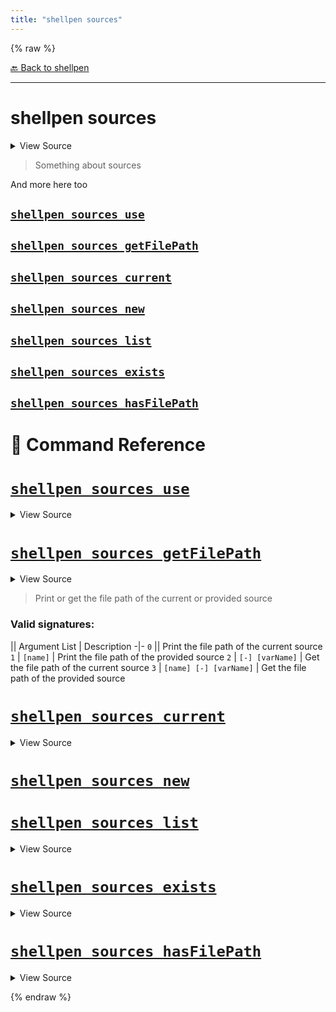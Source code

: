 ```yaml
---
title: "shellpen sources"
---
```


{% raw %}





[🔙 Back to shellpen](/api/shellpen)

---







<!-- Todo, if there are no subcommands under the child commands, use a smaller heading size -->

# shellpen sources



<details>
  <summary>View Source</summary>

{% endraw %}
{% highlight sh %}
local __shellpen__mainCliCommandDepth="2"
__shellpen__mainCliCommands+=("$1")
local __shellpen__mainCliCommands_command2="$1"
shift
case "$__shellpen__mainCliCommands_command2" in
  "current")
{% endhighlight %}
{% raw %}

</details>



> Something about sources

And more here too








    
    
    
    
    

## [`shellpen sources use`](#shellpen-sources-use-1)

                  
    
    
    
    
    

## [`shellpen sources getFilePath`](#shellpen-sources-getfilepath-1)

                  
    
    
    
    
    

## [`shellpen sources current`](#shellpen-sources-current-1)

                  
    
    
    
    
    

## [`shellpen sources new`](#shellpen-sources-new-1)

                  
    
    
    
    
    

## [`shellpen sources list`](#shellpen-sources-list-1)

                  
    
    
    
    
    

## [`shellpen sources exists`](#shellpen-sources-exists-1)

                  
    
    
    
    
    

## [`shellpen sources hasFilePath`](#shellpen-sources-hasfilepath-1)

                  


# 📓 Command Reference


    

    
    

# [`shellpen sources use`](/api/shellpen/sources/use)



<details>
  <summary>View Source</summary>

{% endraw %}
{% highlight sh %}
if [ $# -eq 1 ]
then
  local __shellpen__sources_use_sourceIndex=''
  if shellpen -- getSourceIndex "$1" - __shellpen__sources_use_sourceIndex
  then
    _SHELLPEN_CURRENT_SOURCE_INDEX="$__shellpen__sources_use_sourceIndex"
  else
    shellpen -- errors argumentError '%s\n%s' "Source '$1' does not exist" "Command: shellpen ${__shellpen__originalCliCommands[*]}"
    return 1
  fi
else
  shellpen -- errors argumentError '%s\n%s' 'Invalid arguments' "Command: shellpen ${__shellpen__originalCliCommands[*]}"
  return 1
fi
{% endhighlight %}
{% raw %}

</details>







                    
  
    

    
    

# [`shellpen sources getFilePath`](/api/shellpen/sources/getFilePath)



<details>
  <summary>View Source</summary>

{% endraw %}
{% highlight sh %}

local __shellpen__sources_getFilePath_sourceIndex=''

if [ $# -eq 0 ]
then
  shellpen -- getSourceIndex - __shellpen__sources_getFilePath_sourceIndex
  local __shellpen__sources_getFilePath_sourceFilePath="${_SHELLPEN_SOURCES_FILE_PATHS["$__shellpen__sources_getFilePath_sourceIndex"]}"
  [ -z "$__shellpen__sources_getFilePath_sourceFilePath" ] && return 2
  printf '%s' "$__shellpen__sources_getFilePath_sourceFilePath"
elif [ $# -eq 1 ]
then
  shellpen -- getSourceIndex "$1" - __shellpen__sources_getFilePath_sourceIndex || return 1
  local __shellpen__sources_getFilePath_sourceFilePath="${_SHELLPEN_SOURCES_FILE_PATHS["$__shellpen__sources_getFilePath_sourceIndex"]}"
  [ -z "$__shellpen__sources_getFilePath_sourceFilePath" ] && return 2
  printf '%s' "$__shellpen__sources_getFilePath_sourceFilePath"
elif [ $# -eq 2 ]
then
  if [ "$1" = '-' ]
  then
    shellpen -- getSourceIndex - __shellpen__sources_getFilePath_sourceIndex
    local __shellpen__sources_getFilePath_sourceFilePath="${_SHELLPEN_SOURCES_FILE_PATHS["$__shellpen__sources_getFilePath_sourceIndex"]}"
    [ -z "$__shellpen__sources_getFilePath_sourceFilePath" ] && return 2
    printf -v "$2" '%s' "$__shellpen__sources_getFilePath_sourceFilePath"
  else
    shellpen -- errors argumentError '%s\n%s' 'Invalid arguments' "Command: shellpen ${__shellpen__originalCliCommands[*]}"
    return 1
  fi
else
  shellpen -- errors argumentError '%s\n%s' 'Invalid arguments' "Command: shellpen ${__shellpen__originalCliCommands[*]}"
  return 1
fi
{% endhighlight %}
{% raw %}

</details>





> Print or get the file path of the current or provided source

### Valid signatures:

|| Argument List | Description
-|-
`0` || Print the file path of the current source
`1` | `[name]` | Print the file path of the provided source
`2` | `[-] [varName]` | Get the file path of the current source
`3` | `[name] [-] [varName]` | Get the file path of the provided source


                    
  
    

    
    

# [`shellpen sources current`](/api/shellpen/sources/current)



<details>
  <summary>View Source</summary>

{% endraw %}
{% highlight sh %}
if [ -n "$1" ]
then
  printf -v "$1" '%s' "${_SHELLPEN_SOURCES[$_SHELLPEN_CURRENT_SOURCE_INDEX]}"
else
  printf '%s' "${_SHELLPEN_SOURCES[$_SHELLPEN_CURRENT_SOURCE_INDEX]}"
fi
{% endhighlight %}
{% raw %}

</details>







                    
  
    

    
    

# [`shellpen sources new`](/api/shellpen/sources/new)








                    
  
    

    
    

# [`shellpen sources list`](/api/shellpen/sources/list)



<details>
  <summary>View Source</summary>

{% endraw %}
{% highlight sh %}
local __shellpen__sources_list_sourceName=''
[ $# -eq 2 ] && [ "$1" = "-" ] && eval "$2=()"
for __shellpen__sources_list_sourceName in "${_SHELLPEN_SOURCES[@]}"
do
  if [ $# -eq 2 ] && [ "$1" = "-" ]
  then
    eval "$2+=(\"\$__shellpen__sources_list_sourceName\")"
  else
    echo "$__shellpen__sources_list_sourceName"
  fi
done
{% endhighlight %}
{% raw %}

</details>







                    
  
    

    
    

# [`shellpen sources exists`](/api/shellpen/sources/exists)



<details>
  <summary>View Source</summary>

{% endraw %}
{% highlight sh %}
shellpen -- getSourceIndex "$@" >/dev/null
{% endhighlight %}
{% raw %}

</details>







                    
  
    

    
    

# [`shellpen sources hasFilePath`](/api/shellpen/sources/hasFilePath)



<details>
  <summary>View Source</summary>

{% endraw %}
{% highlight sh %}
shellpen sources getFilePath "$@" >/dev/null
{% endhighlight %}
{% raw %}

</details>







                    
      
{% endraw %}
